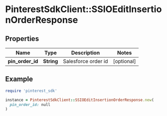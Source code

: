 # PinterestSdkClient::SSIOEditInsertionOrderResponse

## Properties

| Name | Type | Description | Notes |
| ---- | ---- | ----------- | ----- |
| **pin_order_id** | **String** | Salesforce order id | [optional] |

## Example

```ruby
require 'pinterest_sdk'

instance = PinterestSdkClient::SSIOEditInsertionOrderResponse.new(
  pin_order_id: null
)
```

